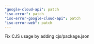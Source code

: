 ```yaml
---
"google-cloud-api": patch
"iso-error": patch
"iso-error-google-cloud-api": patch
"iso-error-web": patch
---
```


Fix CJS usage by adding cjs/package.json
